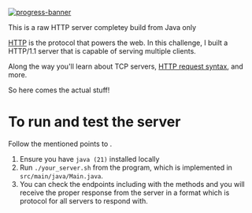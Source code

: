 [![progress-banner](https://backend.codecrafters.io/progress/http-server/ff0aae33-2483-4b3a-b082-9fe54bd5a1ea)](https://app.codecrafters.io/users/codecrafters-bot?r=2qF)

This is a raw HTTP server completey build from Java only

[HTTP](https://en.wikipedia.org/wiki/Hypertext_Transfer_Protocol) is the
protocol that powers the web. In this challenge, I built a HTTP/1.1 server
that is capable of serving multiple clients.

Along the way you'll learn about TCP servers,
[HTTP request syntax](https://www.w3.org/Protocols/rfc2616/rfc2616-sec5.html),
and more.


So here comes the actual stuff!

# To run and test the server

Follow the mentioned points to .

1. Ensure you have `java (21)` installed locally
1. Run `./your_server.sh` from the program, which is implemented in
   `src/main/java/Main.java`.
1. You can check the endpoints including with the methods and you will receive the proper response from the server in a format which is protocol for all servers to respond with.
